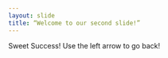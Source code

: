 ```yaml
---
layout: slide
title: “Welcome to our second slide!”
---
```

Sweet Success!
Use the left arrow to go back!
